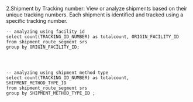 2.Shipment by Tracking number: View or analyze shipments based on their unique tracking numbers. Each shipment is identified and tracked using a specific tracking number.
```
-- analyzing using facility id
select count(TRACKING_ID_NUMBER) as totalcount, ORIGIN_FACILITY_ID
from shipment_route_segment srs
group by ORIGIN_FACILITY_ID;




-- analyzing using shipment method type
select count(TRACKING_ID_NUMBER) as totalcount, SHIPMENT_METHOD_TYPE_ID
from shipment_route_segment srs
group by SHIPMENT_METHOD_TYPE_ID ;
```
